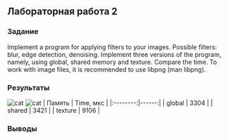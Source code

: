 ## Лабораторная работа 2
### Задание
Implement a program for applying filters to your images. Possible filters: blur, edge detection, denoising. Implement three versions of the program, namely, using global, shared memory and texture. Compare the time. To work with image files, it is recommended to use libpng (man libpng).

### Результаты
![cat]("lab2/cat.png")
![cat]("lab2/cat_blurred.png")
| Память | Time, мкс |
|:--------:|------:|
|  global  | 3304 |
|  shared  | 3421 |
|  texture | 9106 |

### Выводы


